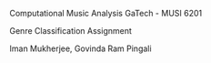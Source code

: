 Computational Music Analysis
GaTech - MUSI 6201

Genre Classification Assignment

Iman Mukherjee,
Govinda Ram Pingali